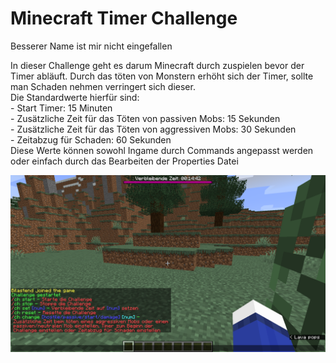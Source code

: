 # Minecraft Timer Challenge  
Besserer Name ist mir nicht eingefallen

In dieser Challenge geht es darum Minecraft durch zuspielen bevor der Timer abläuft. Durch das töten von Monstern erhöht sich der Timer, sollte man Schaden nehmen verringert sich dieser.  
Die Standardwerte hierfür sind:  
	  - Start Timer: 15 Minuten  
	  - Zusätzliche Zeit für das Töten von passiven Mobs: 15 Sekunden  
	  - Zusätzliche Zeit für das Töten von aggressiven Mobs: 30 Sekunden  
	  - Zeitabzug für Schaden: 60 Sekunden  
Diese Werte können sowohl Ingame durch Commands angepasst werden oder einfach durch das Bearbeiten der Properties Datei

![Bar & Commands](https://raw.githubusercontent.com/Bilastend/Countdown/master/timer%2Bcommands.png)



